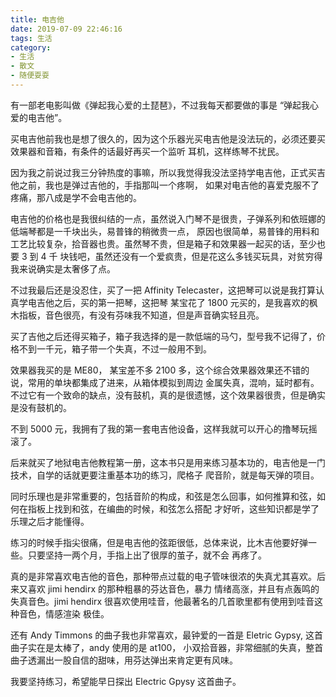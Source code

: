 ```yaml
---
title: 电吉他
date: 2019-07-09 22:46:16
tags: 生活
category: 
- 生活
- 散文
- 随便耍耍
---
```


有一部老电影叫做《弹起我心爱的土琵琶》，不过我每天都要做的事是 “弹起我心爱的电吉他”。

买电吉他前我也是想了很久的，因为这个乐器光买电吉他是没法玩的，必须还要买效果器和音箱，有条件的话最好再买一个监听
耳机，这样练琴不扰民。

因为我之前说过我三分钟热度的事嘛，所以我觉得我没法坚持学电吉他，正式买吉他之前，我也是弹过吉他的，手指那叫一个疼啊，
如果对电吉他的喜爱克服不了疼痛，那八成是学不会电吉他的。

电吉他的价格也是我很纠结的一点，虽然说入门琴不是很贵，子弹系列和依班娜的低端琴都是一千块出头，易普锋的稍微贵一点，
原因也很简单，易普锋的用料和工艺比较复杂，拾音器也贵。虽然琴不贵，但是箱子和效果器一起买的话，至少也要 3 到 4 千
块钱吧，虽然还没有一个爱疯贵，但是花这么多钱买玩具，对贫穷得我来说确实是太奢侈了点。

不过我最后还是没忍住，买了一把 Affinity Telecaster，这把琴可以说是我打算认真学电吉他之后，买的第一把琴，这把琴
某宝花了 1800 元买的，是我喜欢的枫木指板，音色很亮，有没有芬味我不知道，但是声音确实轻且亮。

买了吉他之后还得买箱子，箱子我选择的是一款低端的马勺，型号我不记得了，价格不到一千元，箱子带一个失真，不过一般用不到。

效果器我买的是 ME80， 某宝差不多 2100 多，这个综合效果器效果还不错的说，常用的单块都集成了进来，从箱体模拟到周边
金属失真，混响，延时都有。不过它有一个致命的缺点，没有鼓机，真的是很遗憾，这个效果器很贵，但是确实是没有鼓机的。

不到 5000 元，我拥有了我的第一套电吉他设备，这样我就可以开心的撸琴玩摇滚了。

后来就买了地狱电吉他教程第一册，这本书只是用来练习基本功的，电吉他是一门技术，自学的话就更要注重基本功的练习，爬格子
爬音阶，就是每天弹的项目。

同时乐理也是非常重要的，包括音阶的构成，和弦是怎么回事，如何推算和弦，如何在指板上找到和弦，在编曲的时候，和弦怎么搭配
才好听，这些知识都是学了乐理之后才能懂得。

练习的时候手指尖很痛，但是电吉他的弦距很低，总体来说，比木吉他要好弹一些。只要坚持一两个月，手指上出了很厚的茧子，就不会
再疼了。

真的是非常喜欢电吉他的音色，那种带点过载的电子管味很浓的失真尤其喜欢。后来又喜欢 jimi hendirx 的那种粗暴的芬达音色，暴力
情绪高涨，并且有点轰鸣的失真音色。jimi hendirx 很喜欢使用哇音，他最著名的几首歌里都有使用到哇音这种音色，情感渲染
极佳。

还有 Andy Timmons 的曲子我也非常喜欢，最钟爱的一首是 Eletric Gypsy, 这首曲子实在是太棒了，andy 使用的是 at100，
小双拾音器，非常细腻的失真，整首曲子透漏出一股自信的甜味，用芬达弹出来肯定更有风味。

我要坚持练习，希望能早日探出 Electric Gpysy 这首曲子。